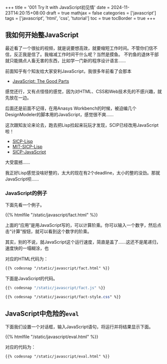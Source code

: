 +++
title = '001 Try It with JavaScript初见情'
date = 2024-11-23T14:20:15+08:00
draft = true
mathjax = false
categories = ['javascript']
tags = ['javascript', 'html', 'css', 'tutorial']
toc = true
tocBorder = true
+++

## 我如何开始整JavaScript

最近看了一个很扯的视频，就是说要想高效，就要缩短工作时间。不管你们信不信，反正我是信了。我缩减工作时间干什么呢？当然是摸鱼。
不钓鱼的退休干部就只能搞点人畜无害的东西，比如学一门新的程序设计语言……

前面知乎有个知友给大家安利JavaScript，我很多年前看了会那本

- [JavaScript: The Good Parts](https://www.oreilly.com/library/view/javascript-the-good/9780596517748/)

感觉还行，又有点怪怪的感觉，因为对HTML、CSS和Web技术先的不感兴趣，就先放在一边。

后面还是前面不记得，在用Anasys Workbench的时候，被迫编几个DesignModeler的脚本用的JavaScript，感觉很不爽……

这次跟知友论来论去，跑去把Lisp捡起来玩玩才发现，SCIP已经改用JavaScript啦！

- [SICP-Lisp](https://mitp-content-server.mit.edu/books/content/sectbyfn/books_pres_0/6515/sicp.zip/index.html)
- [MIT-SICP-Lisp](https://web.mit.edu/6.001/6.037/sicp.pdf)
- [SICP-JavaScript](https://mitpress.mit.edu/9780262543231/structure-and-interpretation-of-computer-programs/)

大受震撼……

我正好Lisp感觉没啥好整的，太大的现在有2个deadline，太小的整的没劲。那就JavaScript呗……

### JavaScript的例子

下面先看一个例子。

{{% htmlfile "/static/javascript/fact.html" %}}

上面的“应用”是用JavaScript写的，可以计算阶乘。你可以输入一个数字，然后点击“计算”按钮，就可以看到这个数字的阶乘。

其实，别的不说，就JavaScript这个运行速度，简直是盖了……这还不是尾递归，速度快的一塌糊涂，也


对应的HTML代码为：

```html    
{{% codesnap "/static/javascript/fact.html" %}}
```

下面是JavaScript的代码。

```javascript
{{% codesnap "/static/javascript/fact.js" %}}
```


```css
{{% codesnap "/static/javascript/fact-style.css" %}}
```

## JavaScript中危险的`eval`

下面我们设置一个对话框，输入JavaScript语句，将运行并将结果显示下面。

{{% htmlfile "/static/javascript/eval.html" %}}

对应的代码为：


```html    
{{% codesnap "/static/javascript/eval.html" %}}
```